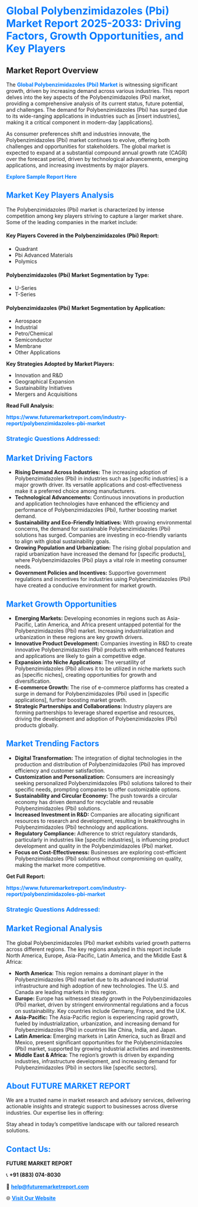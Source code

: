 <h1 style="color: #007BFF;">Global Polybenzimidazoles (Pbi) Market Report 2025-2033: Driving Factors, Growth Opportunities, and Key Players</h1>

<section id="overview">
<h2>Market Report Overview</h2>
<p>The <a href="https://www.futuremarketreport.com/industry-report/polybenzimidazoles-pbi-market" style="color: #007BFF; text-decoration: none;"><strong>Global Polybenzimidazoles (Pbi) Market</strong></a> is witnessing significant growth, driven by increasing demand across various industries. This report delves into the key aspects of the Polybenzimidazoles (Pbi) market, providing a comprehensive analysis of its current status, future potential, and challenges. The demand for Polybenzimidazoles (Pbi) has surged due to its wide-ranging applications in industries such as [insert industries], making it a critical component in modern-day [applications].</p>
<p>As consumer preferences shift and industries innovate, the Polybenzimidazoles (Pbi) market continues to evolve, offering both challenges and opportunities for stakeholders. The global market is expected to expand at a substantial compound annual growth rate (CAGR) over the forecast period, driven by technological advancements, emerging applications, and increasing investments by major players.</p>
</section>

<section id="overview">
<p><a href="https://www.futuremarketreport.com/request-sample/reportId=30609" style="color: #007BFF; text-decoration: none;"><strong>Explore Sample Report Here</strong></a></p>
</section>

<section id="key-players">
<h2 style="color: #007BFF;">Market Key Players Analysis</h2>
<p>The Polybenzimidazoles (Pbi) market is characterized by intense competition among key players striving to capture a larger market share. Some of the leading companies in the market include:</p>
<h4>Key Players Covered in the Polybenzimidazoles (Pbi) Report:</h4>
<ul><li>Quadrant</li><li>Pbi Advanced Materials</li><li>Polymics</li></ul>
<h4>Polybenzimidazoles (Pbi) Market Segmentation by Type:</h4>
<ul><li>U-Series</li><li>T-Series</li></ul>

<h4>Polybenzimidazoles (Pbi) Market Segmentation by Application:</h4>
<ul><li>Aerospace</li><li>Industrial</li><li>Petro/Chemical</li><li>Semiconductor</li><li>Membrane</li><li>Other Applications</li></ul>
<p><strong>Key Strategies Adopted by Market Players:</strong></p>
<ul>
<li>Innovation and R&D</li>
<li>Geographical Expansion</li>
<li>Sustainability Initiatives</li>
<li>Mergers and Acquisitions</li>
</ul>
</section>

<section>
<p><strong>Read Full Analysis: </strong></p><a href="https://www.futuremarketreport.com/industry-report/polybenzimidazoles-pbi-market" style="color: #007BFF; text-decoration: none;"><strong>https://www.futuremarketreport.com/industry-report/polybenzimidazoles-pbi-market</strong></a>
<h3 style="color: #007BFF;">Strategic Questions Addressed:</h3>
</section>

<section id="driving-factors">
<h2 style="color: #007BFF;">Market Driving Factors</h2>
<ul>
<li><strong>Rising Demand Across Industries:</strong> The increasing adoption of Polybenzimidazoles (Pbi) in industries such as [specific industries] is a major growth driver. Its versatile applications and cost-effectiveness make it a preferred choice among manufacturers.</li>
<li><strong>Technological Advancements:</strong> Continuous innovations in production and application technologies have enhanced the efficiency and performance of Polybenzimidazoles (Pbi), further boosting market demand.</li>
<li><strong>Sustainability and Eco-Friendly Initiatives:</strong> With growing environmental concerns, the demand for sustainable Polybenzimidazoles (Pbi) solutions has surged. Companies are investing in eco-friendly variants to align with global sustainability goals.</li>
<li><strong>Growing Population and Urbanization:</strong> The rising global population and rapid urbanization have increased the demand for [specific products], where Polybenzimidazoles (Pbi) plays a vital role in meeting consumer needs.</li>
<li><strong>Government Policies and Incentives:</strong> Supportive government regulations and incentives for industries using Polybenzimidazoles (Pbi) have created a conducive environment for market growth.</li>
</ul>
</section>

<section id="growth-opportunities">
<h2 style="color: #007BFF;">Market Growth Opportunities</h2>
<ul>
<li><strong>Emerging Markets:</strong> Developing economies in regions such as Asia-Pacific, Latin America, and Africa present untapped potential for the Polybenzimidazoles (Pbi) market. Increasing industrialization and urbanization in these regions are key growth drivers.</li>
<li><strong>Innovative Product Development:</strong> Companies investing in R&D to create innovative Polybenzimidazoles (Pbi) products with enhanced features and applications are likely to gain a competitive edge.</li>
<li><strong>Expansion into Niche Applications:</strong> The versatility of Polybenzimidazoles (Pbi) allows it to be utilized in niche markets such as [specific niches], creating opportunities for growth and diversification.</li>
<li><strong>E-commerce Growth:</strong> The rise of e-commerce platforms has created a surge in demand for Polybenzimidazoles (Pbi) used in [specific applications], further boosting market growth.</li>
<li><strong>Strategic Partnerships and Collaborations:</strong> Industry players are forming partnerships to leverage shared expertise and resources, driving the development and adoption of Polybenzimidazoles (Pbi) products globally.</li>
</ul>
</section>

<section id="trending-factors">
<h2 style="color: #007BFF;">Market Trending Factors</h2>
<ul>
<li><strong>Digital Transformation:</strong> The integration of digital technologies in the production and distribution of Polybenzimidazoles (Pbi) has improved efficiency and customer satisfaction.</li>
<li><strong>Customization and Personalization:</strong> Consumers are increasingly seeking personalized Polybenzimidazoles (Pbi) solutions tailored to their specific needs, prompting companies to offer customizable options.</li>
<li><strong>Sustainability and Circular Economy:</strong> The push towards a circular economy has driven demand for recyclable and reusable Polybenzimidazoles (Pbi) solutions.</li>
<li><strong>Increased Investment in R&D:</strong> Companies are allocating significant resources to research and development, resulting in breakthroughs in Polybenzimidazoles (Pbi) technology and applications.</li>
<li><strong>Regulatory Compliance:</strong> Adherence to strict regulatory standards, particularly in industries like [specific industries], is influencing product development and quality in the Polybenzimidazoles (Pbi) market.</li>
<li><strong>Focus on Cost-Effectiveness:</strong> Businesses are exploring cost-efficient Polybenzimidazoles (Pbi) solutions without compromising on quality, making the market more competitive.</li>
</ul>
</section>

<section>
<p><strong>Get Full Report: </strong></p><a href="https://www.futuremarketreport.com/industry-report/polybenzimidazoles-pbi-market" style="color: #007BFF; text-decoration: none;"><strong>https://www.futuremarketreport.com/industry-report/polybenzimidazoles-pbi-market</strong></a>
<h3 style="color: #007BFF;">Strategic Questions Addressed:</h3>
</section>


<section id="regional-analysis">
<h2 style="color: #007BFF;">Market Regional Analysis</h2>
<p>The global Polybenzimidazoles (Pbi) market exhibits varied growth patterns across different regions. The key regions analyzed in this report include North America, Europe, Asia-Pacific, Latin America, and the Middle East & Africa:</p>
<ul>
<li><strong>North America:</strong> This region remains a dominant player in the Polybenzimidazoles (Pbi) market due to its advanced industrial infrastructure and high adoption of new technologies. The U.S. and Canada are leading markets in this region.</li>
<li><strong>Europe:</strong> Europe has witnessed steady growth in the Polybenzimidazoles (Pbi) market, driven by stringent environmental regulations and a focus on sustainability. Key countries include Germany, France, and the U.K.</li>
<li><strong>Asia-Pacific:</strong> The Asia-Pacific region is experiencing rapid growth, fueled by industrialization, urbanization, and increasing demand for Polybenzimidazoles (Pbi) in countries like China, India, and Japan.</li>
<li><strong>Latin America:</strong> Emerging markets in Latin America, such as Brazil and Mexico, present significant opportunities for the Polybenzimidazoles (Pbi) market, supported by growing industrial activities and investments.</li>
<li><strong>Middle East & Africa:</strong> The region’s growth is driven by expanding industries, infrastructure development, and increasing demand for Polybenzimidazoles (Pbi) in sectors like [specific sectors].</li>
</ul>
</section>

<footer>
<h2 style="color: #007BFF;">About FUTURE MARKET REPORT</h2>
<p>We are a trusted name in market research and advisory services, delivering actionable insights and strategic support to businesses across diverse industries. Our expertise lies in offering:</p>

<p>Stay ahead in today’s competitive landscape with our tailored research solutions.</p>

<h2 style="color: #007BFF;">Contact Us:</h2>
<p><strong>FUTURE MARKET REPORT</strong></p>
<p>📞 <strong>+91 (883) 074-8030</strong></p>
<p>📧 <strong><a href="mailto:help@futuremarketreport.com" style="color: #007BFF;">help@futuremarketreport.com</a></strong></p>
<p>🌐 <strong><a href="https://www.futuremarketreport.com/" style="color: #007BFF;">Visit Our Website</a></strong></p>
</footer>